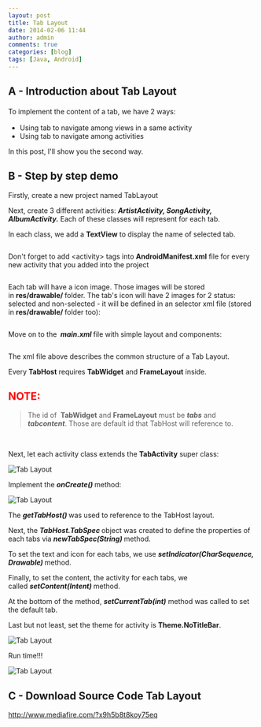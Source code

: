 ```yaml
---
layout: post
title: Tab Layout
date: 2014-02-06 11:44
author: admin
comments: true
categories: [blog]
tags: [Java, Android]
---
```


<h2>A - Introduction about Tab Layout</h2>
<span style="font-size: 14px; line-height: 1.5em;">To implement the content of a tab, we have 2 ways:</span>
<ul>
	<li>Using tab to navigate among views in a same activity</li>
	<li>Using tab to navigate among activities</li>
</ul>
In this post, I'll show you the second way.

<!--more-->
<h2>B - Step by step demo</h2>
Firstly, create a new project named TabLayout

Next, create 3 different activities: <em><strong>ArtistActivity, SongActivity, AlbumActivity.</strong></em> Each of these classes will represent for each tab.

In each class, we add a <strong>TextView</strong> to display the name of selected tab.

<img class="aligncenter" src="http://i1189.photobucket.com/albums/z427/khanhtrinhspk/Image%20Source%20Code/1-7.png" alt="" />

<!--more-->

Don't forget to add &lt;activity&gt; tags into <strong>AndroidManifest.xml</strong> file for every new activity that you added into the project

<img class="aligncenter" src="http://i1189.photobucket.com/albums/z427/khanhtrinhspk/Image%20Source%20Code/7-3.png" alt="" />

Each tab will have a icon image. Those images will be stored in <strong>res/drawable/ </strong>folder. The tab's icon will have 2 images for 2 status: selected and non-selected - it will be defined in an selector xml file (stored in <strong>res/drawable/ </strong>folder too):

<img class="aligncenter" src="http://i1189.photobucket.com/albums/z427/khanhtrinhspk/Image%20Source%20Code/2-8.png" alt="" />

Move on to the <em><strong> main.xml</strong></em><strong> </strong>file with simple layout and components:

<img class="aligncenter" src="http://i1189.photobucket.com/albums/z427/khanhtrinhspk/Image%20Source%20Code/3-7.png" alt="" />

The xml file above describes the common structure of a Tab Layout.

Every <strong>TabHost</strong> requires <strong>TabWidget</strong> and <strong>FrameLayout</strong> inside.
<h2><span style="color: #ff0000;">NOTE:</span></h2>
<blockquote>The id of  <strong>TabWidget</strong> and <strong>FrameLayout</strong> must be <em><strong>tabs</strong> </em>and <em><strong>tabcontent</strong></em>. Those are default id that TabHost will reference to.</blockquote>
&nbsp;

Next, let each activity class extends the <strong>TabActivity</strong> super class:

<img class="aligncenter" src="http://i1189.photobucket.com/albums/z427/khanhtrinhspk/Image%20Source%20Code/4-6.png" alt="Tab Layout" />

Implement the <em><strong>onCreate()</strong></em><strong> </strong>method:

<img class="aligncenter" src="http://i1189.photobucket.com/albums/z427/khanhtrinhspk/Image%20Source%20Code/5-5.png" alt="Tab Layout" />

The <em><strong>getTabHost()</strong></em><strong> </strong>was used to reference to the TabHost layout.

Next, the <em><strong>TabHost.TabSpec</strong></em><strong> </strong>object was created to define the properties of each tabs via <em><strong>newTabSpec(String)</strong></em><strong> </strong>method.

To set the text and icon for each tabs, we use <em><strong>setIndicator(CharSequence, Drawable)</strong></em><strong> </strong>method.

Finally, to set the content, the activity for each tabs, we called <em><strong>setContent(Intent)</strong></em><strong> </strong>method.

At the bottom of the method, <em><strong>setCurrentTab(int)</strong></em> method was called to set the default tab.

Last but not least, set the theme for activity is <strong>Theme.NoTitleBar</strong>.

<img class="aligncenter" src="http://i1189.photobucket.com/albums/z427/khanhtrinhspk/Image%20Source%20Code/6-4.png" alt="Tab Layout" />

Run time!!!

<img class="aligncenter" src="http://i1189.photobucket.com/albums/z427/khanhtrinhspk/Image%20Source%20Code/8-3.png" alt="Tab Layout" />
<h2 style="text-align: left;">C - Download Source Code Tab Layout</h2>
<p style="text-align: left;"><a href="http://www.mediafire.com/?x9h5b8t8koy75eq" target="_blank">http://www.mediafire.com/?x9h5b8t8koy75eq</a></p>
